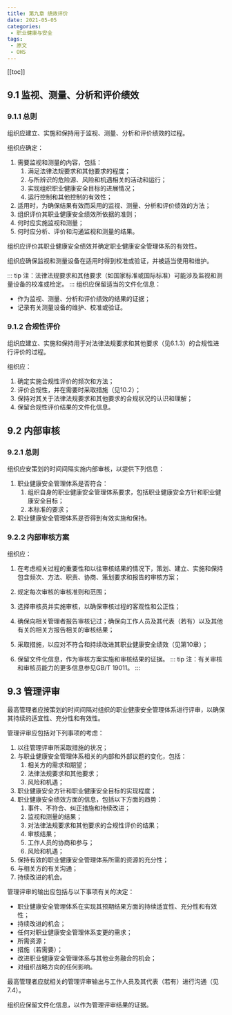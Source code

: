 ```yaml
---
title: 第九章 绩效评价
date: 2021-05-05
categories:
 - 职业健康与安全
tags:
 - 原文
 - OHS
---
```

[[toc]]
## 9.1 监视、测量、分析和评价绩效

### 9.1.1 总则

组织应建立、实施和保持用于监视、测量、分析和评价绩效的过程。

组织应确定：

1. 需要监视和测量的内容，包括：
   1. 满足法律法规要求和其他要求的程度；
   2. 与所辨识的危险源、风险和机遇相关的活动和运行；
   3. 实现组织职业健康安全目标的进展情况；
   4. 运行控制和其他控制的有效性；
2. 适用时，为确保结果有效而采用的监视、测量、分析和评价绩效的方法；
3. 组织评价其职业健康安全绩效所依据的准则；
4. 何时应实施监视和测量；
5. 何时应分析、评价和沟通监视和测量的结果。

组织应评价其职业健康安全绩效并确定职业健康安全管理体系的有效性。

组织应确保监视和测量设备在适用时得到校准或验证，并被适当使用和维护。

::: tip
注：法律法规要求和其他要求（如国家标准或国际标准）可能涉及监视和测量设备的校准或检定。
::: 
组织应保留适当的文件化信息：

+ 作为监视、测量、分析和评价绩效的结果的证据；
+ 记录有关测量设备的维护、校准或验证。

### 9.1.2 合规性评价

组织应建立、实施和保持用于对法律法规要求和其他要求（见6.1.3）的合规性进行评价的过程。

组织应：

1. 确定实施合规性评价的频次和方法；
2. 评价合规性，并在需要时采取措施（见10.2）；
3. 保持对其关于法律法规要求和其他要求的合规状况的认识和理解；
4. 保留合规性评价结果的文件化信息。

## 9.2 内部审核

### 9.2.1 总则

组织应安策划的时间间隔实施内部审核，以提供下列信息：

1. 职业健康安全管理体系是否符合：
   1. 组织自身的职业健康安全管理体系要求，包括职业健康安全方针和职业健康安全目标；
   2. 本标准的要求；
2. 职业健康安全管理体系是否得到有效实施和保持。

### 9.2.2 内部审核方案

组织应：

1. 在考虑相关过程的重要性和以往审核结果的情况下，策划、建立、实施和保持包含频次、方法、职责、协商、策划要求和报告的审核方案；

2. 规定每次审核的审核准则和范围；

3. 选择审核员并实施审核，以确保审核过程的客观性和公正性；

4. 确保向相关管理者报告审核记过；确保向工作人员及其代表（若有）以及其他有关的相关方报告相关的审核结果；

5. 采取措施，以应对不符合和持续改进其职业健康安全绩效（见第10章）；

6. 保留文件化信息，作为审核方案实施和审核结果的证据。
::: tip
   注：有关审核和审核员能力的更多信息参见GB/T 19011。
:::

## 9.3 管理评审

最高管理者应按策划的时间间隔对组织的职业健康安全管理体系进行评审，以确保其持续的适宜性、充分性和有效性。

管理评审应包括对下列事项的考虑：

1. 以往管理评审所采取措施的状况；
2. 与职业健康安全管理体系相关的内部和外部议题的变化，包括：
   1. 相关方的需求和期望；
   2. 法律法规要求和其他要求；
   3. 风险和机遇；
3. 职业健康安全方针和职业健康安全目标的实现程度；
4. 职业健康安全绩效方面的信息，包括以下方面的趋势：
   1. 事件、不符合、纠正措施和持续改进；
   2. 监视和测量的结果；
   3. 对法律法规要求和其他要求的合规性评价的结果；
   4. 审核结果；
   5. 工作人员的协商和参与；
   6. 风险和机遇；
5. 保持有效的职业健康安全管理体系所需的资源的充分性；
6. 与相关方的有关沟通；
7. 持续改进的机会。

管理评审的输出应包括与以下事项有关的决定：

+ 职业健康安全管理体系在实现其预期结果方面的持续适宜性、充分性和有效性；
+ 持续改进的机会；
+ 任何对职业健康安全管理体系变更的需求；
+ 所需资源；
+ 措施（若需要）；
+ 改进职业健康安全管理体系与其他业务融合的机会；
+ 对组织战略方向的任何影响。

最高管理者应就相关的管理评审输出与工作人员及其代表（若有）进行沟通（见7.4）。

组织应保留文件化信息，以作为管理评审结果的证据。